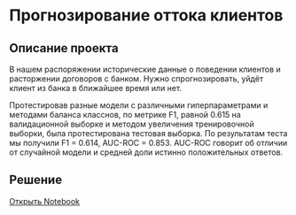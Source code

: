 # Прогнозирование оттока клиентов
## Описание проекта

В нашем распоряжении исторические данные о поведении клиентов и расторжении договоров с банком. Нужно спрогнозировать, уйдёт клиент из банка в ближайшее время или нет.

Протестировав разные модели с различными гиперпараметрами и методами баланса класснов, по метрике F1, равной 0.615 на валидационной выборке и методом увеличения тренировочной выборки, была протестирована тестовая выборка. По результатам теста мы получили F1 = 0.614, AUC-ROC = 0.853. AUC-ROC говорит об отличии от случайной модели и средней доли истинно положительных ответов.
## Решение
[Открыть Notebook](https://github.com/S1udent/yandex-practicum/blob/main/7-Прогнозирование%20оттока%20клиентов/Прогнозирование%20оттока%20клиентов.ipynb)
